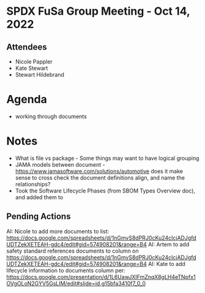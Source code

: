 # SPDX FuSa Group Meeting - Oct 14, 2022

## Attendees
* Nicole Pappler
* Kate Stewart
* Stewart Hildebrand

# Agenda
- working through documents

# Notes
* What is file vs package - Some things may want to have logical grouping
* JAMA models between document - https://www.jamasoftware.com/solutions/automotive does it make sense to cross check the document definitions align, and name the relationships? 
* Took the Software Lifecycle Phases (from SBOM Types Overview doc), and added them to 

## Pending Actions
AI:  Nicole to add more documents to list: https://docs.google.com/spreadsheets/d/1nGmvS8dPRJ0cKu24cIcjADJgfdUDTZekXETEAH-gdc4/edit#gid=574908201&range=B4
AI: Artem to add safety standard references documents to column on  https://docs.google.com/spreadsheets/d/1nGmvS8dPRJ0cKu24cIcjADJgfdUDTZekXETEAH-gdc4/edit#gid=574908201&range=B4
AI:  Kate to add lifecycle information to documents column per: https://docs.google.com/presentation/d/1L6UawJXIFmZnqX8gLH4eTNpfx1OVgOLoN2GYV5GsLIM/edit#slide=id.g15bfa3410f7_0_0
